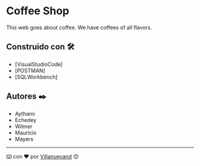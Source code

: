 # Coffee Shop

This web goes about coffee. We have coffees of all flavors.

## Construido con 🛠️

* [VisualStudioCode]
* [POSTMAN]
* [SQLWorkbench]

## Autores ✒️

- Aythami
- Echedey
- Wilmer
- Mauricio
- Mayers

---
⌨️ con ❤️ por [Villanuevand](https://github.com/Tami1914/NewShop) 😊